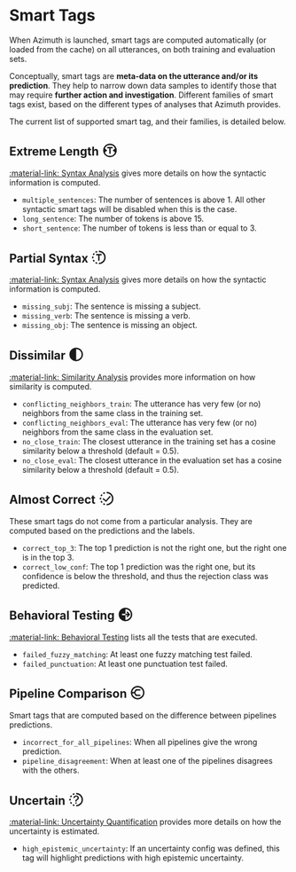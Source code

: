 # Smart Tags

When Azimuth is launched, smart tags are computed automatically (or loaded from the cache)
on all utterances, on both training and evaluation sets.

Conceptually, smart tags are
**meta-data on the utterance and/or its prediction**. They help to narrow down data samples to
identify those that may require **further action and investigation**. Different families of smart
tags exist, based on the different types of analyses that Azimuth provides.

The current list of supported smart tag, and their families, is detailed below.

## Extreme Length <svg width="1.4em" viewBox="0 0 24 24" style="vertical-align: bottom;"><path d="M12,2 A10,10 0,0,0 12,22 A10,10 0,0,0 12,2 Z M8,12 L4.512,9.184 A8,8 0,0,1 19.488,9.184 L16,12 L19.488,14.816 A8,8 0,0,1 4.512,14.816 Z M8,7 H16 V9 H13 V17 H11 V9 H8 V7 Z" fill="currentColor"/></svg>

[:material-link: Syntax Analysis](syntax-analysis.md) gives more details on how the syntactic
information is computed.

* `multiple_sentences`: The number of sentences is above 1. All other syntactic smart tags will be
  disabled when this is the case.
* `long_sentence`: The number of tokens is above 15.
* `short_sentence`: The number of tokens is less than or equal to 3.

## Partial Syntax <svg width="1.4em" viewBox="0 0 24 24" style="vertical-align: bottom;"><path d="M12,22 A10,10 0,0,0 12,2 V4 A8,8 0,0,1 12,20 Z M6.593591825444028,20.412535328311815 A10,10 0,0,0 9.182674431585703,21.594929736144973 L9.746139545268562,19.67594378891598 A8,8 0,0,1 7.674873460355222,18.73002826264945 Z M2.9036800464548183,16.154150130018866 A10,10 0,0,0 4.442504256457418,18.54860733945285 L5.954003405165935,17.23888587156228 A8,8 0,0,1 4.722944037163854,15.323320104015094 Z M2.101785581190672,10.57685161726715 A10,10 0,0,0 2.101785581190674,13.423148382732851 L4.0814284649525385,13.138518706186282 A8,8 0,0,1 4.081428464952538,10.861481293813721 Z M4.442504256457417,5.45139266054715 A10,10 0,0,0 2.9036800464548165,7.845849869981135 L4.722944037163853,8.676679895984908 A8,8 0,0,1 5.954003405165933,6.76111412843772 Z M9.182674431585703,2.405070263855027 A10,10 0,0,0 6.593591825444026,3.5874646716881866 L7.6748734603552204,5.2699717373505495 A8,8 0,0,1 9.746139545268562,4.324056211084021 Z M8,7 H16 V9 H13 V17 H11 V9 H8 V7 Z" fill="currentColor"/></svg>

[:material-link: Syntax Analysis](syntax-analysis.md) gives more details on how the syntactic
information is computed.

* `missing_subj`: The sentence is missing a subject.
* `missing_verb`: The sentence is missing a verb.
* `missing_obj`: The sentence is missing an object.

## Dissimilar <svg width="1.4em" viewBox="0 0 24 24" style="vertical-align: bottom;"><path d="M12,2 A10,10 0,0,0 12,22 A10,10 0,0,0 12,2 Z M12,4 A8,8 0,0,1 12,20 Z" fill="currentColor"/></svg>

[:material-link: Similarity Analysis](similarity.md) provides more information on how similarity is
computed.

* `conflicting_neighbors_train`: The utterance has very few (or no) neighbors from the same class
  in the training set.
* `conflicting_neighbors_eval`: The utterance has very few (or no) neighbors from the same class in
  the evaluation set.
* `no_close_train`: The closest utterance in the training set has a cosine similarity below a
  threshold (default = 0.5).
* `no_close_eval`: The closest utterance in the evaluation set has a cosine similarity below a
  threshold (default = 0.5).

## Almost Correct <svg width="1.4em" viewBox="0 0 24 24" style="vertical-align: bottom;"><path d="M12,22 A10,10 0,0,0 12,2 V4 A8,8 0,0,1 12,20 Z M6.593591825444028,20.412535328311815 A10,10 0,0,0 9.182674431585703,21.594929736144973 L9.746139545268562,19.67594378891598 A8,8 0,0,1 7.674873460355222,18.73002826264945 Z M2.9036800464548183,16.154150130018866 A10,10 0,0,0 4.442504256457418,18.54860733945285 L5.954003405165935,17.23888587156228 A8,8 0,0,1 4.722944037163854,15.323320104015094 Z M2.101785581190672,10.57685161726715 A10,10 0,0,0 2.101785581190674,13.423148382732851 L4.0814284649525385,13.138518706186282 A8,8 0,0,1 4.081428464952538,10.861481293813721 Z M4.442504256457417,5.45139266054715 A10,10 0,0,0 2.9036800464548165,7.845849869981135 L4.722944037163853,8.676679895984908 A8,8 0,0,1 5.954003405165933,6.76111412843772 Z M9.182674431585703,2.405070263855027 A10,10 0,0,0 6.593591825444026,3.5874646716881866 L7.6748734603552204,5.2699717373505495 A8,8 0,0,1 9.746139545268562,4.324056211084021 Z M18,9.19194 L11.1598,17 L6,12.5826 L7.23266,11.2042 L10.9693,14.4032 L16.5787,8 L18,9.19194 Z" fill="currentColor"/></svg>

These smart tags do not come from a particular analysis. They are computed based on the predictions
and the labels.

* `correct_top_3`: The top 1 prediction is not the right one, but the right one is in the top 3.
* `correct_low_conf`: The top 1 prediction was the right one, but its confidence is below the
  threshold, and thus the rejection class was predicted.

## Behavioral Testing <svg width="1.4em" viewBox="0 0 24 24" style="vertical-align: bottom;"><path d="M12,2 A10,10 0,0,0 12,22 A10,10 0,0,0 12,2 Z M12,4 A8,8 0,0,1 12,20 Z M19.035533905932738,12 L14.914213562373096,7.585786437626905 L13.5,9 L15.5,11 H7 V13 H15.5 L13.5,15 L14.914213562373096,16.414213562373096 Z" fill="currentColor" fill-rule="evenodd"/></svg>

[:material-link: Behavioral Testing](behavioral-testing.md) lists all the tests that are executed.

* `failed_fuzzy_matching`: At least one fuzzy matching test failed.
* `failed_punctuation`: At least one punctuation test failed.


## Pipeline Comparison <svg width="1.4em" viewBox="0 0 24 24" style="vertical-align: bottom;"><path d="M12,3 A9,9 0,0,0 12,21 A9,9 0,0,0 12,3 Z M16,16 H9.690598923241497 L7.381197846482994,12 H3 H7.381197846482994 L9.690598923241497,8 H16" fill="none" stroke="currentColor" stroke-width="2"/></svg>

Smart tags that are computed based on the difference between pipelines predictions.

* `incorrect_for_all_pipelines`: When all pipelines give the wrong prediction.
* `pipeline_disagreement`: When at least one of the pipelines disagrees with the others.


## Uncertain <svg width="1.4em" viewBox="0 0 24 24" style="vertical-align: bottom;"><path d="M12,22 A10,10 0,0,0 12,2 V4 A8,8 0,0,1 12,20 Z M6.593591825444028,20.412535328311815 A10,10 0,0,0 9.182674431585703,21.594929736144973 L9.746139545268562,19.67594378891598 A8,8 0,0,1 7.674873460355222,18.73002826264945 Z M2.9036800464548183,16.154150130018866 A10,10 0,0,0 4.442504256457418,18.54860733945285 L5.954003405165935,17.23888587156228 A8,8 0,0,1 4.722944037163854,15.323320104015094 Z M2.101785581190672,10.57685161726715 A10,10 0,0,0 2.101785581190674,13.423148382732851 L4.0814284649525385,13.138518706186282 A8,8 0,0,1 4.081428464952538,10.861481293813721 Z M4.442504256457417,5.45139266054715 A10,10 0,0,0 2.9036800464548165,7.845849869981135 L4.722944037163853,8.676679895984908 A8,8 0,0,1 5.954003405165933,6.76111412843772 Z M9.182674431585703,2.405070263855027 A10,10 0,0,0 6.593591825444026,3.5874646716881866 L7.6748734603552204,5.2699717373505495 A8,8 0,0,1 9.746139545268562,4.324056211084021 Z M10.7946,15 H12.6429 V14.4548 C12.6429,13.5343 12.9732,13.0606 14.125,12.3813 C15.3036,11.6753 16,10.7011 16,9.32473 V9.30685 C16,7.40318 14.4107,6 12.0536,6 C9.46429,6 8.08036,7.53724 8,9.5571 V9.57498 L9.83929,9.56604 H9.85714 C9.92857,8.3863 10.7232,7.64449 11.9554,7.64449 C13.1786,7.64449 13.9732,8.3863 13.9732,9.38729 V9.40516 C13.9732,10.3168 13.5893,10.8352 12.5089,11.4876 C11.2857,12.2205 10.7411,13.0248 10.7857,14.285 L10.7946,15 Z M10.8242,16.1328 V18.0026 H12.694 V16.1328 H10.8242 Z" fill="currentColor"/></svg>

[:material-link: Uncertainty Quantification](uncertainty.md) provides more details on how the
uncertainty is estimated.

* `high_epistemic_uncertainty`: If an uncertainty config was defined, this tag will highlight
  predictions with high epistemic uncertainty.
